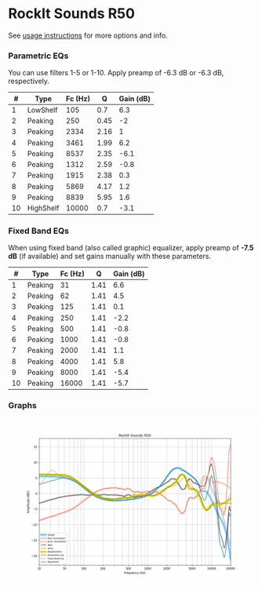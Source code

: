 # RockIt Sounds R50
See [usage instructions](https://github.com/jaakkopasanen/AutoEq#usage) for more options and info.

### Parametric EQs
You can use filters 1-5 or 1-10. Apply preamp of -6.3 dB or -6.3 dB, respectively.

|   # | Type      |   Fc (Hz) |    Q |   Gain (dB) |
|-----|-----------|-----------|------|-------------|
|   1 | LowShelf  |       105 | 0.7  |         6.3 |
|   2 | Peaking   |       250 | 0.45 |        -2   |
|   3 | Peaking   |      2334 | 2.16 |         1   |
|   4 | Peaking   |      3461 | 1.99 |         6.2 |
|   5 | Peaking   |      8537 | 2.35 |        -6.1 |
|   6 | Peaking   |      1312 | 2.59 |        -0.8 |
|   7 | Peaking   |      1915 | 2.38 |         0.3 |
|   8 | Peaking   |      5869 | 4.17 |         1.2 |
|   9 | Peaking   |      8839 | 5.95 |         1.6 |
|  10 | HighShelf |     10000 | 0.7  |        -3.1 |

### Fixed Band EQs
When using fixed band (also called graphic) equalizer, apply preamp of **-7.5 dB** (if available) and set gains manually with these parameters.

|   # | Type    |   Fc (Hz) |    Q |   Gain (dB) |
|-----|---------|-----------|------|-------------|
|   1 | Peaking |        31 | 1.41 |         6.6 |
|   2 | Peaking |        62 | 1.41 |         4.5 |
|   3 | Peaking |       125 | 1.41 |         0.1 |
|   4 | Peaking |       250 | 1.41 |        -2.2 |
|   5 | Peaking |       500 | 1.41 |        -0.8 |
|   6 | Peaking |      1000 | 1.41 |        -0.8 |
|   7 | Peaking |      2000 | 1.41 |         1.1 |
|   8 | Peaking |      4000 | 1.41 |         5.8 |
|   9 | Peaking |      8000 | 1.41 |        -5.4 |
|  10 | Peaking |     16000 | 1.41 |        -5.7 |

### Graphs
![](./RockIt%20Sounds%20R50.png)
